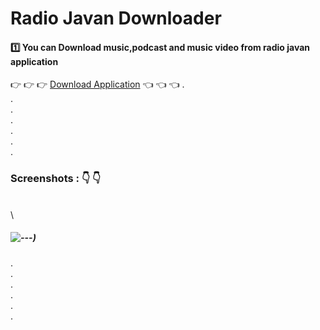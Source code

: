 # Radio Javan Downloader
#### :one: You can Download music,podcast and music video from radio javan application


:point_right: :point_right: :point_right: [Download Application](https://github.com/alitabatabaei1381/RJ-Downloader/blob/master/app/release/app-release.apk) :point_left: :point_left: :point_left:
. \
. \
. \
. \
. \
. \
. 
### Screenshots : :point_down: :point_down:
\
\
##### ![---](https://raw.githubusercontent.com/alitabatabaei1381/RJ-Downloader/master/ScreenShot/Screenshot_2021-07-12-13-07-35-105_ir.rjdownloader.jpg?raw=true))

.\
.\
.\
.\
.\
.



